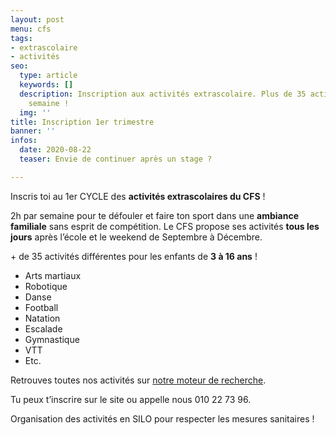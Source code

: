 ```yaml
---
layout: post
menu: cfs
tags:
- extrascolaire
- activités
seo:
  type: article
  keywords: []
  description: Inscription aux activités extrascolaire. Plus de 35 activités chaque
    semaine !
  img: ''
title: Inscription 1er trimestre
banner: ''
infos:
  date: 2020-08-22
  teaser: Envie de continuer après un stage ?

---
```

Inscris toi au 1er CYCLE des **activités extrascolaires du CFS** !

2h par semaine pour te défouler et faire ton sport dans une **ambiance familiale** sans esprit de compétition. Le CFS propose ses activités **tous les jours** après l’école et le weekend de Septembre à Décembre.

\+ de 35 activités différentes pour les enfants de **3 à 16 ans** !

* Arts martiaux
* Robotique
* Danse
* Football
* Natation
* Escalade
* Gymnastique
* VTT
* Etc.

Retrouves toutes nos activités sur [notre moteur de recherche](https://www12.iclub.be/myiclub3_CFS_register.asp?ClubID=559&LG=FR&Categorie=6).

Tu peux t’inscrire sur le site ou appelle nous 010 22 73 96.

Organisation des activités en SILO pour respecter les mesures sanitaires !